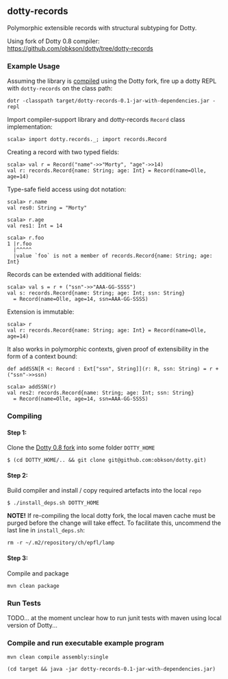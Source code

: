 ## dotty-records

Polymorphic extensible records with structural subtyping for Dotty.

Using fork of Dotty 0.8 compiler: <https://github.com/obkson/dotty/tree/dotty-records>

### Example Usage

Assuming the library is [compiled](compiling) using the Dotty fork, fire up a dotty REPL with `dotty-records` on the class path:

```
dotr -classpath target/dotty-records-0.1-jar-with-dependencies.jar -repl
```

Import compiler-support library and dotty-records `Record` class implementation:

```
scala> import dotty.records._; import records.Record
```

Creating a record with two typed fields:

```
scala> val r = Record("name"->>"Morty", "age"->>14)
val r: records.Record{name: String; age: Int} = Record(name=Olle, age=14)
```

Type-safe field access using dot notation:

```
scala> r.name
val res0: String = "Morty"

scala> r.age
val res1: Int = 14

scala> r.foo
1 |r.foo
  |^^^^^
  |value `foo` is not a member of records.Record{name: String; age: Int}
```

Records can be extended with additional fields:

```
scala> val s = r + ("ssn"->>"AAA-GG-SSSS")
val s: records.Record{name: String; age: Int; ssn: String}
  = Record(name=Olle, age=14, ssn=AAA-GG-SSSS)
```

Extension is immutable:

```
scala> r
val r: records.Record{name: String; age: Int} = Record(name=Olle, age=14)
```

It also works in polymorphic contexts, given proof of extensibility in the form of a context bound:

```
def addSSN[R <: Record : Ext["ssn", String]](r: R, ssn: String) = r + ("ssn"->>ssn)

scala> addSSN(r)
val res2: records.Record{name: String; age: Int; ssn: String}
  = Record(name=Olle, age=14, ssn=AAA-GG-SSSS)
```


### Compiling

#### Step 1:

Clone the [Dotty 0.8 fork](https://github.com/obkson/dotty/tree/dotty-records) into some folder `DOTTY_HOME`

```
$ (cd DOTTY_HOME/.. && git clone git@github.com:obkson/dotty.git)
```

#### Step 2:

Build compiler and install / copy required artefacts into the local `repo`

```
$ ./install_deps.sh DOTTY_HOME
```

**NOTE!** If re-compiling the local dotty fork, the local maven cache must be purged before the change will take effect.
To facilitate this, uncommend the last line in `install_deps.sh`:

```
rm -r ~/.m2/repository/ch/epfl/lamp
```

#### Step 3:

Compile and package

```
mvn clean package
```

### Run Tests

TODO... at the moment unclear how to run junit tests with maven using local version of Dotty...

### Compile and run executable example program

```
mvn clean compile assembly:single
```

```
(cd target && java -jar dotty-records-0.1-jar-with-dependencies.jar)
```
